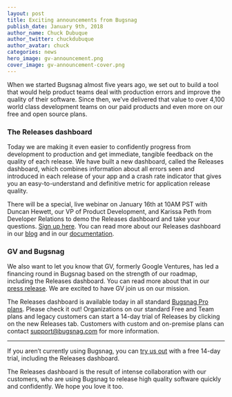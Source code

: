 ```yaml
---
layout: post
title: Exciting announcements from Bugsnag
publish_date: January 9th, 2018
author_name: Chuck Dubuque
author_twitter: chuckdubuque
author_avatar: chuck
categories: news
hero_image: gv-announcement.png
cover_image: gv-announcement-cover.png
---
```


When we started Bugsnag almost five years ago, we set out to build a tool that would help product teams deal with production errors and improve the quality of their software. Since then, we’ve delivered that value to over 4,100 world class development teams on our paid products and even more on our free and open source plans.

### The Releases dashboard

Today we are making it even easier to confidently progress from development to production and get immediate, tangible feedback on the quality of each release. We have built a new dashboard, called the Releases dashboard, which combines information about all errors seen and introduced in each release of your app and a crash rate indicator that gives you an easy-to-understand and definitive metric for application release quality.

There will be a special, live webinar on January 16th at 10AM PST with Duncan Hewett, our VP of Product Development, and Karissa Peth from Developer Relations to demo the Releases dashboard and take your questions. [Sign up here](https://register.gotowebinar.com/register/5189136719084921858?source=Social). You can read more about our Releases dashboard in our [blog](https://blog.bugsnag.com/release-health-and-visibility/) and in our [documentation](https://docs.bugsnag.com/product/releases/).

### GV and Bugsnag

We also want to let you know that GV, formerly Google Ventures, has led a financing round in Bugsnag based on the strength of our roadmap, including the Releases dashboard. You can read more about that in our [press release](http://www.prweb.com/releases/2018/01/prweb15058947.htm). We are excited to have GV join us on our mission.

The Releases dashboard is available today in all standard [Bugsnag Pro plans](https://www.bugsnag.com/pricing/). Please check it out! Organizations on our standard Free and Team plans and legacy customers can start a 14-day trial of Releases by clicking on the new Releases tab. Customers with custom and on-premise plans can contact support@bugsnag.com for more information.

---

If you aren’t currently using Bugsnag, you can [try us out](https://app.bugsnag.com/user/new) with a free 14-day trial, including the Releases dashboard.

The Releases dashboard is the result of intense collaboration with our customers, who are using Bugsnag to release high quality software quickly and confidently. We hope you love it too.
